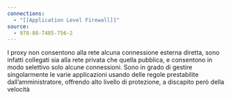 ```yaml
---
connections:
  - "[[Application Level Firewall]]"
source:
  - 978-88-7485-756-2
---
```

I proxy non consentono alla rete alcuna connessione esterna diretta, sono infatti collegati sia alla rete privata che quella pubblica, e consentono in modo selettivo solo alcune connessioni.
Sono in grado di gestire singolarmente le varie applicazioni usando delle regole prestabilite dall’amministratore, offrendo alto livello di protezione, a discapito però della velocità